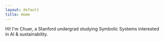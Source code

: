 ```yaml
---
layout: default
title: Home
---
```


Hi! I'm Chuer, a Stanford undergrad studying Symbolic Systems interested in AI & sustainability.
